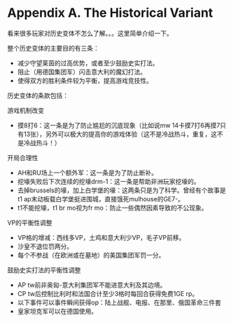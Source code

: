 # Appendix A. The Historical Variant

看来很多玩家对历史变体不怎么了解。。。这里简单介绍一下。

整个历史变体的主要目的有三条：

* 减少守望莱茵的过高优势，或者至少鼓励史实打法。
* 阻止（用德国集团军）闪击意大利的魔幻打法。
* 使得双方的胜利条件较为平衡，提高游戏竞技性。



历史变体的条款包括：

游戏机制改变

* 摸8打6：这一条是为了防止尴尬的沉底现象（比如说mw 14卡摸7打6再摸7只有13张），另外可以极大的提高你的游戏体验（这不是冷战热斗，重复，这不是冷战热斗！）

开局合理性

* AH和RU场上一个额外军：这一条是为了防止断补。
* 挖壕失败后下次连续的挖壕drm-1：这一条是帮助非洲玩家挖壕的。
* 去掉brussels的壕，加上白学堡的壕：这两条只是为了科学。曾经有个故事是t1 ap末动板载白学堡挺进围城，直接饿死mulhouse的GE7-。
* t1不能挖壕，t1 br mo视为fr mo：防止一些偶然因素导致的不公现象。

VP的平衡性调整

* VP格的增减：西线多VP，土鸡和意大利少VP，毛子VP前移。
* 沙皇不退位罚两分。
* 每个不参战（在欧洲或在墓地）的美国集团军罚一分。

鼓励史实打法的平衡性调整

* AP tw前非奥匈-意大利集团军不能进意大利及其边境。
* CP tw后控制比利时和法国合计至少3格时每回合获得免费1GE rp。
* 以下事件可以事件瞬间获得op：陆上战舰、电报、在那里、俄国革命三件套
* 皇家坦克军可以在德国使用。





